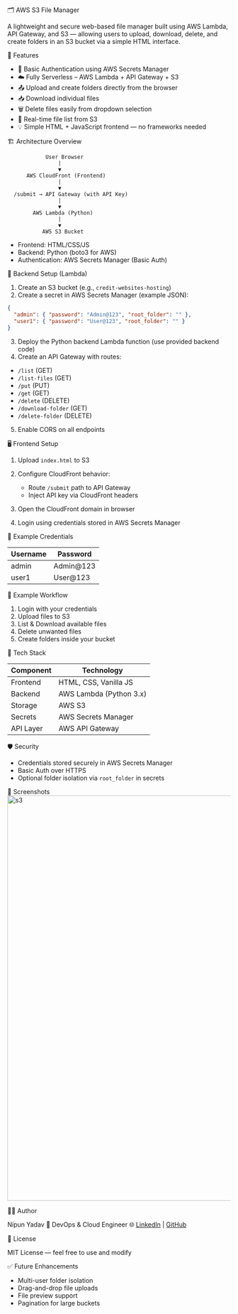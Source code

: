 🗂️ AWS S3 File Manager

A lightweight and secure web-based file manager built using AWS Lambda, API Gateway, and S3 — allowing users to upload, download, delete, and create folders in an S3 bucket via a simple HTML interface.

🚀 Features

* 🔐 Basic Authentication using AWS Secrets Manager
* ☁️ Fully Serverless – AWS Lambda + API Gateway + S3
* 📤 Upload and create folders directly from the browser
* 📥 Download individual files
* 🗑 Delete files easily from dropdown selection
* 🧾 Real-time file list from S3
* 💡 Simple HTML + JavaScript frontend — no frameworks needed

🏗️ Architecture Overview

```
            User Browser
                |
                ▼
      AWS CloudFront (Frontend)
                |
                ▼
  /submit → API Gateway (with API Key)
                |
                ▼
        AWS Lambda (Python)
                |
                ▼
           AWS S3 Bucket

```

* Frontend: HTML/CSS/JS
* Backend: Python (boto3 for AWS)
* Authentication: AWS Secrets Manager (Basic Auth)

🔧 Backend Setup (Lambda)

1. Create an S3 bucket (e.g., `credit-websites-hosting`)
2. Create a secret in AWS Secrets Manager (example JSON):

```json
{
  "admin": { "password": "Admin@123", "root_folder": "" },
  "user1": { "password": "User@123", "root_folder": "" }
}
```

3. Deploy the Python backend Lambda function (use provided backend code)
4. Create an API Gateway with routes:

* `/list` (GET)
* `/list-files` (GET)
* `/put` (PUT)
* `/get` (GET)
* `/delete` (DELETE)
* `/download-folder` (GET)
* `/delete-folder` (DELETE)

5. Enable CORS on all endpoints

🖥️ Frontend Setup

1. Upload `index.html` to S3
2. Configure CloudFront behavior:

   * Route `/submit` path to API Gateway
   * Inject API key via CloudFront headers
3. Open the CloudFront domain in browser
4. Login using credentials stored in AWS Secrets Manager

🧰 Example Credentials

| Username | Password  |
| -------- | --------- |
| admin    | Admin@123 |
| user1    | User@123  |

🧪 Example Workflow

1. Login with your credentials
2. Upload files to S3
3. List & Download available files
4. Delete unwanted files
5. Create folders inside your bucket

🧱 Tech Stack

| Component | Technology              |
| --------- | ----------------------- |
| Frontend  | HTML, CSS, Vanilla JS   |
| Backend   | AWS Lambda (Python 3.x) |
| Storage   | AWS S3                  |
| Secrets   | AWS Secrets Manager     |
| API Layer | AWS API Gateway         |

🛡️ Security

* Credentials stored securely in AWS Secrets Manager
* Basic Auth over HTTPS
* Optional folder isolation via `root_folder` in secrets


📸 Screenshots
<img width="1920" height="913" alt="s3" src="https://github.com/user-attachments/assets/4e3d858f-f811-4c3c-9b85-2b63a4004386" />


🧑‍💻 Author

Nipun Yadav 💼 DevOps & Cloud Engineer
🌐 [LinkedIn](https://www.linkedin.com/in/nipun-yadav-5bb736178/) | [GitHub](https://github.com/Nyadav123)

📄 License

MIT License — feel free to use and modify

✅ Future Enhancements

* Multi-user folder isolation
* Drag-and-drop file uploads
* File preview support
* Pagination for large buckets
